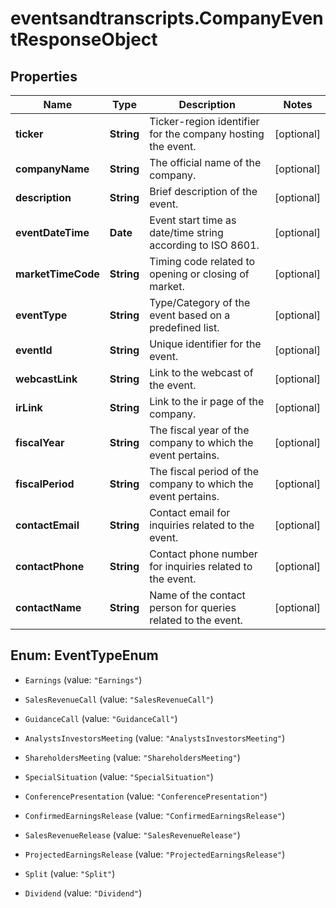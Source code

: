 # eventsandtranscripts.CompanyEventResponseObject

## Properties

Name | Type | Description | Notes
------------ | ------------- | ------------- | -------------
**ticker** | **String** | Ticker-region identifier for the company hosting the event. | [optional] 
**companyName** | **String** | The official name of the company. | [optional] 
**description** | **String** | Brief description of the event. | [optional] 
**eventDateTime** | **Date** | Event start time as date/time string according to ISO 8601. | [optional] 
**marketTimeCode** | **String** | Timing code related to opening or closing of market. | [optional] 
**eventType** | **String** | Type/Category of the event based on a predefined list. | [optional] 
**eventId** | **String** | Unique identifier for the event. | [optional] 
**webcastLink** | **String** | Link to the webcast of the event. | [optional] 
**irLink** | **String** | Link to the ir page of the company. | [optional] 
**fiscalYear** | **String** | The fiscal year of the company to which the event pertains. | [optional] 
**fiscalPeriod** | **String** | The fiscal period of the company to which the event pertains. | [optional] 
**contactEmail** | **String** | Contact email for inquiries related to the event. | [optional] 
**contactPhone** | **String** | Contact phone number for inquiries related to the event. | [optional] 
**contactName** | **String** | Name of the contact person for queries related to the event. | [optional] 



## Enum: EventTypeEnum


* `Earnings` (value: `"Earnings"`)

* `SalesRevenueCall` (value: `"SalesRevenueCall"`)

* `GuidanceCall` (value: `"GuidanceCall"`)

* `AnalystsInvestorsMeeting` (value: `"AnalystsInvestorsMeeting"`)

* `ShareholdersMeeting` (value: `"ShareholdersMeeting"`)

* `SpecialSituation` (value: `"SpecialSituation"`)

* `ConferencePresentation` (value: `"ConferencePresentation"`)

* `ConfirmedEarningsRelease` (value: `"ConfirmedEarningsRelease"`)

* `SalesRevenueRelease` (value: `"SalesRevenueRelease"`)

* `ProjectedEarningsRelease` (value: `"ProjectedEarningsRelease"`)

* `Split` (value: `"Split"`)

* `Dividend` (value: `"Dividend"`)




